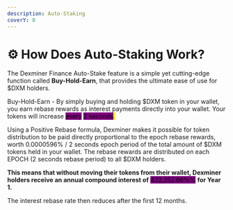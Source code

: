 ```yaml
---
description: Auto-Staking
coverY: 0
---
```


# ⚙ How Does Auto-Staking Work?

The Dexminer Finance Auto-Stake feature is a simple yet cutting-edge function called **Buy-Hold-Earn**, that provides the ultimate ease of use for $DXM holders.

Buy-Hold-Earn - By simply buying and holding $DXM token in your wallet, you earn rebase rewards as interest payments directly into your wallet. Your tokens will increase <mark style="background-color:purple;">every</mark> <mark style="background-color:purple;"></mark><mark style="background-color:purple;"><mark style="color:green;"><mark style="color:green;"></mark> <mark style="background-color:purple;"></mark><mark style="background-color:purple;">2 seconds</mark><mark style="color:green;"><mark style="color:green;">.<mark style="color:green;"></mark>

Using a Positive Rebase formula, Dexminer makes it possible for token distribution to be paid directly proportional to the epoch rebase rewards, worth 0.0000596% / 2 seconds epoch period of the total amount of $DXM tokens held in your wallet. The rebase rewards are distributed on each EPOCH (2 seconds rebase period) to all $DXM holders.

**This means that without moving their tokens from their wallet, Dexminer holders receive an annual compound interest of**  <mark style="background-color:purple;">422,252.66%%</mark> **for Year 1.**

The interest rebase rate then reduces after the first 12 months.
